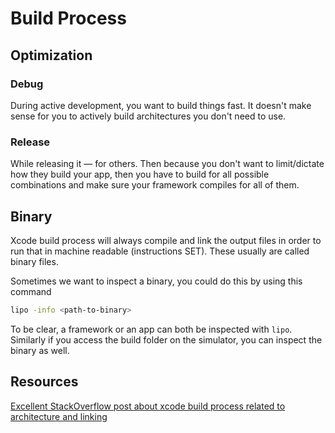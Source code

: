 

# Build Process



## Optimization

### Debug
During active development, you want to build things fast. It doesn't make sense for you to actively build architectures you don't need to use.

### Release 
While releasing it — for others. Then because you don't want to limit/dictate how they build your app, then you have to build for all possible combinations and make sure your framework compiles for all of them.



## Binary

Xcode build process will always compile and link the output files in order to run that in machine readable (instructions SET). These usually are called binary files.

Sometimes we want to inspect a binary, you could do this by using this command

```bash
lipo -info <path-to-binary>
```

To be clear, a framework or an app can both be inspected with `lipo`. Similarly if you access the build folder on the simulator, you can inspect the binary as well.

## Resources

[Excellent StackOverflow post about xcode build process related to architecture and linking](https://stackoverflow.com/a/75454378/5177704)